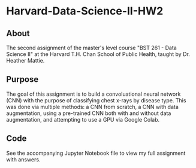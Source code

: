 # Harvard-Data-Science-II-HW2

## About

The second assignment of the master's level course "BST 261 - Data Science II" at the Harvard T.H. Chan School of Public Health, taught by Dr. Heather Mattie.

## Purpose

The goal of this assignment is to build a convoluational neural network (CNN) with the purpose of classifying chest x-rays by disease type. This was done via multiple methods: a CNN from scratch, a CNN with data augmentation, using a pre-trained CNN both with and without data augmentation, and attempting to use a GPU via Google Colab.

## Code

See the accompanying Jupyter Notebook file to view my full assignment with answers.
